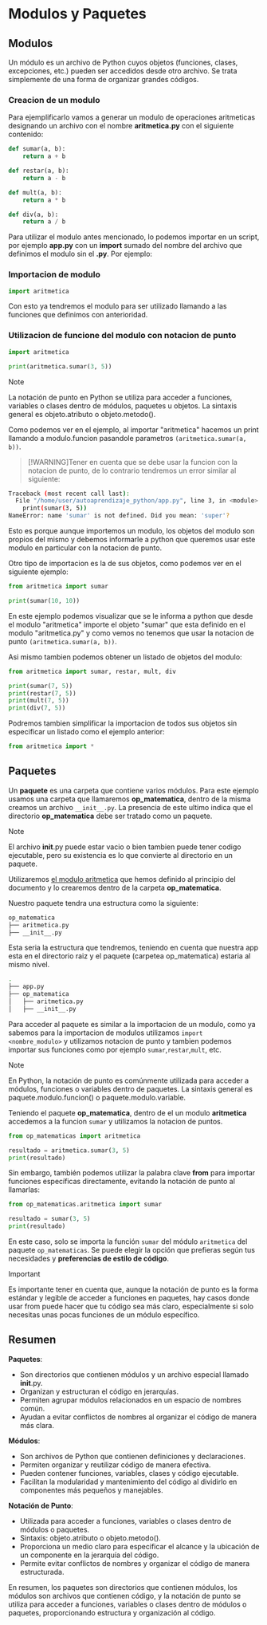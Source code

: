 # Modulos y Paquetes 

## Modulos

Un módulo es un archivo de Python cuyos objetos (funciones, clases, excepciones, etc.) pueden ser accedidos desde otro archivo. Se trata simplemente de una forma de organizar grandes códigos.


### Creacion de un modulo 
Para ejemplificarlo vamos a generar un modulo de operaciones aritmeticas designando un archivo con el nombre **aritmetica.py** con el siguiente contenido:

```python
def sumar(a, b):
    return a + b

def restar(a, b):
    return a - b

def mult(a, b):
    return a * b

def div(a, b):
    return a / b
```

Para utilizar el modulo antes mencionado, lo podemos importar en un script, por ejemplo **app.py** con un **import** sumado del nombre del archivo que definimos el modulo sin el **.py**.
Por ejemplo:

### Importacion de modulo
```python
import aritmetica
```

Con esto ya tendremos el modulo para ser utilizado llamando a las funciones que definimos con anterioridad.

### Utilizacion de funcione del modulo con notacion de punto
```python
import aritmetica

print(aritmetica.sumar(3, 5))
```

>[!NOTE]
La notación de punto en Python se utiliza para acceder a funciones, variables o clases dentro de módulos, paquetes u objetos. La sintaxis general es objeto.atributo o objeto.metodo().

Como podemos ver en el ejemplo, al importar "aritmetica" hacemos un print llamando a  modulo.funcion pasandole parametros ```(aritmetica.sumar(a, b))```. 

>[!WARNING]Tener en cuenta que se debe usar la funcion con la notacion de punto, de lo contrario tendremos un error similar al siguiente:

```bash
Traceback (most recent call last):
  File "/home/user/autoaprendizaje_python/app.py", line 3, in <module>
    print(sumar(3, 5))
NameError: name 'sumar' is not defined. Did you mean: 'super'?
```

Esto es porque aunque importemos un modulo, los objetos del modulo son propios del mismo y debemos informarle a python que queremos usar este modulo en particular con la notacion de punto.

Otro tipo de importacion es la de sus objetos, como podemos ver en el siguiente ejemplo:

```python
from aritmetica import sumar

print(sumar(10, 10))
```

En este ejemplo podemos visualizar que se le informa a python que desde el modulo "aritmetica" importe el objeto "sumar" que esta definido en el modulo "aritmetica.py" y como vemos no tenemos que usar la notacion de punto ```(aritmetica.sumar(a, b))```.

Asi mismo tambien podemos obtener un listado de objetos del modulo:

```python
from aritmetica import sumar, restar, mult, div

print(sumar(7, 5))
print(restar(7, 5))
print(mult(7, 5))
print(div(7, 5))
```

Podremos tambien simplificar la importacion de todos sus objetos sin especificar un listado como el ejemplo anterior:

```python
from aritmetica import *
```

## Paquetes
Un **paquete** es una carpeta que contiene varios módulos. 
Para este ejemplo usamos una carpeta que llamaremos **op_matematica**, dentro de la misma creamos un archivo `__init__.py`. La presencia de este ultimo indica que el directorio **op_matematica** debe ser tratado como un paquete.

>[!NOTE] 
El archivo __init__.py puede estar vacio o bien tambien puede tener codigo ejecutable, pero su existencia es lo que convierte al directorio en un paquete.

Utilizaremos [el modulo aritmetica](#creacion-de-un-modulo) que hemos definido al principio del documento y lo crearemos dentro de la carpeta **op_matematica**. 

Nuestro paquete tendra una estructura como la siguiente:
```bash
op_matematica
├── aritmetica.py
├── __init__.py
```

Esta seria la estructura que tendremos, teniendo en cuenta que nuestra app esta en el directorio raiz y el paquete (carpetea op_matematica) estaria al mismo nivel. 

```bash
.
├── app.py
├── op_matematica
│   ├── aritmetica.py
│   ├── __init__.py
```

Para acceder al paquete es similar a la importacion de un modulo, como ya sabemos para la importacion de modulos utilizamos `import <nombre_modulo>`  y utilizamos notacion de punto  y tambien podemos importar sus funciones como por ejemplo `sumar`,`restar`,`mult`, etc. 

>[!NOTE]
En Python, la notación de punto es comúnmente utilizada para acceder a módulos, funciones o variables dentro de paquetes. La sintaxis general es paquete.modulo.funcion() o paquete.modulo.variable.


Teniendo el paquete **op_matematica**, dentro de el un modulo **aritmetica** accedemos a la funcion `sumar` y utilizamos la notacion de puntos.

```python
from op_matematicas import aritmetica

resultado = aritmetica.sumar(3, 5)
print(resultado)
```

Sin embargo, también podemos utilizar la palabra clave **from** para importar funciones específicas directamente, evitando la notación de punto al llamarlas:

```python
from op_matematicas.aritmetica import sumar

resultado = sumar(3, 5)
print(resultado)
```

En este caso, solo se importa la función `sumar` del módulo `aritmetica` del paquete `op_matematicas`. Se puede elegir la opción que prefieras según tus necesidades y **preferencias de estilo de código**.

>[!IMPORTANT]
Es importante tener en cuenta que, aunque la notación de punto es la forma estándar y legible de acceder a funciones en paquetes, hay casos donde usar from puede hacer que tu código sea más claro, especialmente si solo necesitas unas pocas funciones de un módulo específico.


## Resumen 

__Paquetes__:

- Son directorios que contienen módulos y un archivo especial llamado __init__.py.
- Organizan y estructuran el código en jerarquías.
- Permiten agrupar módulos relacionados en un espacio de nombres común.
- Ayudan a evitar conflictos de nombres al organizar el código de manera más clara.

__Módulos__:

- Son archivos de Python que contienen definiciones y declaraciones.
- Permiten organizar y reutilizar código de manera efectiva.
- Pueden contener funciones, variables, clases y código ejecutable.
- Facilitan la modularidad y mantenimiento del código al dividirlo en componentes más pequeños y manejables.

__Notación de Punto__:

- Utilizada para acceder a funciones, variables o clases dentro de módulos o paquetes.
- Sintaxis: objeto.atributo o objeto.metodo().
- Proporciona un medio claro para especificar el alcance y la ubicación de un componente en la jerarquía del código.
- Permite evitar conflictos de nombres y organizar el código de manera estructurada.

En resumen, los paquetes son directorios que contienen módulos, los módulos son archivos que contienen código, y la notación de punto se utiliza para acceder a funciones, variables o clases dentro de módulos o paquetes, proporcionando estructura y organización al código.